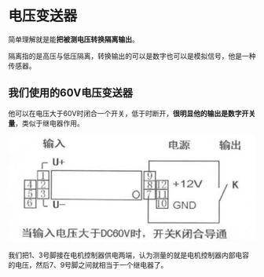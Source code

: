 # 电压变送器

简单理解就是能**把被测电压转换隔离输出**。

隔离指的是高压与低压隔离，转换输出的可以是数字也可以是模拟信号，他是一种传感器。

## 我们使用的60V电压变送器

他可以在电压大于60V时闭合一个开关，低于时断开，**很明显他的输出是数字开关量**，类似于继电器作用。

![image-20230523131844384](./assets/image-20230523131844384.png)

我们把1、3号脚接在电机控制器供电两端，认为测量的就是电机控制器内部电容的电压，然后7、9号脚之间就相当于一个继电器了。